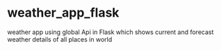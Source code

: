 # weather_app_flask
weather app using global Api in Flask which shows current and forecast weather details of all places in world
